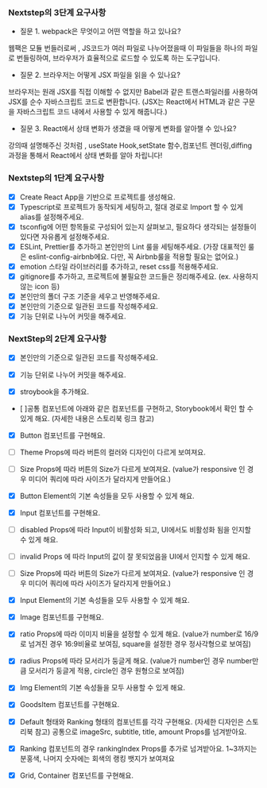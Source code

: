 ### Nextstep의 3단계 요구사항
- 질문 1. webpack은 무엇이고 어떤 역할을 하고 있나요?

웹팩은 모듈 번들러로써 , JS코드가 여러 파일로 나누어졌을때 이 파일들을 하나의 파일로 번들링하여, 브라우저가 효율적으로 로드할 수 있도록 하는 도구입니다.

- 질문 2. 브라우저는 어떻게 JSX 파일을 읽을 수 있나요?

브라우저는 원래 JSX를 직접 이해할 수 없지만 Babel과 같은 트랜스파일러를 사용하여 JSX를 순수 자바스크립트 코드로 변환합니다.
(JSX는 React에서 HTML과 같은 구문을 자바스크립트 코드 내에서 사용할 수 있게 해줍니다.)

- 질문 3. React에서 상태 변화가 생겼을 때 어떻게 변화를 알아챌 수 있나요?

강의때 설명해주신 것처럼 , useState Hook,setState 함수,컴포넌트 렌더링,diffing 과정을 통해서 React에서 상태 변화를 알아 차립니다!

### Nextstep의 1단계 요구사항

- [x] Create React App을 기반으로 프로젝트를 생성해요.
- [x] Typescript로 프로젝트가 동작되게 세팅하고, 절대 경로로 Import 할 수 있게 alias를 설정해주세요.
- [x] tsconfig에 어떤 항목들로 구성되어 있는지 살펴보고, 필요하다 생각되는 설정들이 있다면 자유롭게 설정해주세요.
- [x] ESLint, Prettier를 추가하고 본인만의 Lint 룰을 세팅해주세요. (가장 대표적인 룰은 eslint-config-airbnb에요. 다만, 꼭 Airbnb룰을 적용할 필요는 없어요.)
- [x] emotion 스타일 라이브러리를 추가하고, reset css를 적용해주세요.
- [x] gitignore를 추가하고, 프로젝트에 불필요한 코드들은 정리해주세요. (ex. 사용하지 않는 icon 등)
- [x] 본인만의 폴더 구조 기준을 세우고 반영해주세요.
- [x] 본인만의 기준으로 일관된 코드를 작성해주세요.
- [x] 기능 단위로 나누어 커밋을 해주세요.

### NextStep의 2단계 요구사항
- [x] 본인만의 기준으로 일관된 코드를 작성해주세요.
- [x] 기능 단위로 나누어 커밋을 해주세요.

- [x] stroybook을 추가해요.
- [ ]공통 컴포넌트에 아래와 같은 컴포넌트를 구현하고, Storybook에서 확인 할 수 있게 해요. (자세한 내용은 스토리북 링크 참고)

- [x] Button 컴포넌트를 구현해요.
- [ ] Theme Props에 따라 버튼의 컬러와 디자인이 다르게 보여져요.
- [ ] Size Props에 따라 버튼의 Size가 다르게 보여져요. (value가 responsive 인 경우 미디어 쿼리에 따라 사이즈가 달라지게 만들어요.)
- [x] Button Element의 기본 속성들을 모두 사용할 수 있게 해요.

- [x] Input 컴포넌트를 구현해요.
- [ ] disabled Props에 따라 Input이 비활성화 되고, UI에서도 비활성화 됨을 인지할 수 있게 해요.
- [ ] invalid Props 에 따라 Input의 값이 잘 못되었음을 UI에서 인지할 수 있게 해요.
- [ ] Size Props에 따라 버튼의 Size가 다르게 보여져요. (value가 responsive 인 경우 미디어 쿼리에 따라 사이즈가 달라지게 만들어요.)
- [x] Input Element의 기본 속성들을 모두 사용할 수 있게 해요.

- [x] Image 컴포넌트를 구현해요.
- [x] ratio Props에 따라 이미지 비율을 설정할 수 있게 해요. (value가 number로 16/9로 넘겨진 경우 16:9비율로 보여짐, square을 설정한 경우 정사각형으로 보여짐)
- [x] radius Props에 따라 모서리가 둥글게 해요. (value가 number인 경우 number만큼 모서리가 둥글게 적용, circle인 경우 원형으로 보여짐)
- [x] Img Element의 기본 속성들을 모두 사용할 수 있게 해요.

- [x] GoodsItem 컴포넌트를 구현해요.
- [x] Default 형태와 Ranking 형태의 컴포넌트를 각각 구현해요. (자세한 디자인은 스토리북 참고)
공통으로 imageSrc, subtitle, title, amount Props를 넘겨받아요.
- [x] Ranking 컴포넌트의 경우 rankingIndex Props를 추가로 넘겨받아요. 1~3까지는 분홍색, 나머지 숫자에는 회색의 랭킹 뱃지가 보여져요

- [x] Grid, Container 컴포넌트를 구현해요.


